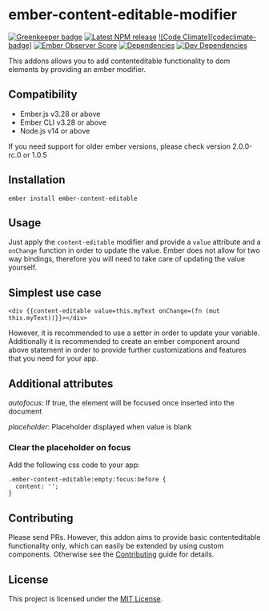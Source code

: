 # ember-content-editable-modifier

[![Greenkeeper badge](https://badges.greenkeeper.io/st-h/ember-content-editable.svg)](https://greenkeeper.io/)
[![Latest NPM release][npm-badge]][npm-badge-url]
[![Code Climate][codeclimate-badge]][codeclimate-badge-url]
[![Ember Observer Score][ember-observer-badge]][ember-observer-badge-url]
[![Dependencies][dependencies-badge]][dependencies-badge-url]
[![Dev Dependencies][devDependencies-badge]][devDependencies-badge-url]

This addons allows you to add contenteditable functionality to dom elements by providing an ember modifier.

## Compatibility

* Ember.js v3.28 or above
* Ember CLI v3.28 or above
* Node.js v14 or above

If you need support for older ember versions, please check version 2.0.0-rc.0
 or 1.0.5

## Installation

```
ember install ember-content-editable
```


## Usage

Just apply the `content-editable` modifier and provide a `value` attribute and a `onChange` function in order to update the value. Ember does not allow for two way bindings, therefore you will need to take care of updating the value yourself.

## Simplest use case

```
<div {{content-editable value=this.myText onChange=(fn (mut this.myText))}}></div>
```

However, it is recommended to use a setter in order to update your variable. Additionally it is recommended to create an ember component around above statement in order to provide further customizations and features that you need for your app.

## Additional attributes

*autofocus*: If true, the element will be focused once inserted into the document

*placeholder*: Placeholder displayed when value is blank

### Clear the placeholder on focus

Add the following css code to your app:

```
.ember-content-editable:empty:focus:before {
  content: '';
}
```

## Contributing

Please send PRs. However, this addon aims to provide basic contenteditable functionality only, which can easily be extended by using custom components. Otherwise see the [Contributing](CONTRIBUTING.md) guide for details.


## License

This project is licensed under the [MIT License](LICENSE.md).

[npm-badge]: https://img.shields.io/npm/v/ember-content-editable-modifier.svg
[npm-badge-url]: https://www.npmjs.com/package/ember-content-editable-modifier
<!-- [codeclimate-badge]: https://api.codeclimate.com/v1/badges/8688ab1cea89cb7cb918/maintainability -->
[codeclimate-badge-url]: https://codeclimate.com/github/st-h/ember-content-editable-modifier/maintainability
[ember-observer-badge]: http://emberobserver.com/badges/ember-content-editable-modifier.svg
[ember-observer-badge-url]: http://emberobserver.com/addons/ember-content-editable-modifier
[dependencies-badge]: https://img.shields.io/david/st-h/ember-content-editable-modifier.svg
[dependencies-badge-url]: https://david-dm.org/st-h/ember-content-editable-modifier
[devDependencies-badge]: https://img.shields.io/david/dev/st-h/ember-content-editable-modifier.svg
[devDependencies-badge-url]: https://david-dm.org/st-h/ember-content-editable-modifier#info=devDependencies
